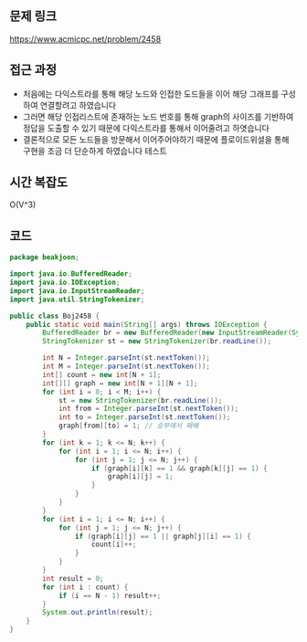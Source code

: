 ## 문제 링크
https://www.acmicpc.net/problem/2458


## 접근 과정
- 처음에는 다익스트라를 통해 해당 노드와 인접한 도드들을 이어 해당 그래프를 구성하여 연결할려고 하였습니다
- 그러면 해당 인접리스트에 존재하는 노드 번호를 통해 graph의 사이즈를 기반하여 정답을 도출할 수 있기 때문에 다익스트라를 통해서 이어줄려고 하엿습니다
- 결론적으로 모든 노드들을 방문해서 이어주어야하기 때문에 플로이드위셜을 통해 구현을 조금 더 단순하게 하였습니다
테스트

## 시간 복잡도

O(V^3)

## 코드
```java
package beakjoon;

import java.io.BufferedReader;
import java.io.IOException;
import java.io.InputStreamReader;
import java.util.StringTokenizer;

public class Boj2458 {
	public static void main(String[] args) throws IOException {
		BufferedReader br = new BufferedReader(new InputStreamReader(System.in));
		StringTokenizer st = new StringTokenizer(br.readLine());

		int N = Integer.parseInt(st.nextToken());
		int M = Integer.parseInt(st.nextToken());
		int[] count = new int[N + 1];
		int[][] graph = new int[N + 1][N + 1];
		for (int i = 0; i < M; i++) {
			st = new StringTokenizer(br.readLine());
			int from = Integer.parseInt(st.nextToken());
			int to = Integer.parseInt(st.nextToken());
			graph[from][to] = 1; // 승부에서 패배
		}
		for (int k = 1; k <= N; k++) {
			for (int i = 1; i <= N; i++) {
				for (int j = 1; j <= N; j++) {
					if (graph[i][k] == 1 && graph[k][j] == 1) {
						graph[i][j] = 1;
					}
				}
			}
		}
		for (int i = 1; i <= N; i++) {
			for (int j = 1; j <= N; j++) {
				if (graph[i][j] == 1 || graph[j][i] == 1) {
					count[i]++;
				}
			}
		}
		int result = 0;
		for (int i : count) {
			if (i == N - 1) result++;
		}
		System.out.println(result);
	}
}
```
